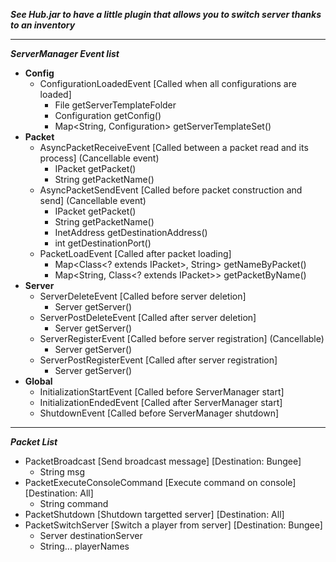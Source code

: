 ***See Hub.jar to have a little plugin that allows you to switch server thanks to an inventory***
***
***ServerManager Event list***
  * **Config**
    * ConfigurationLoadedEvent [Called when all configurations are loaded]
      * File getServerTemplateFolder
      * Configuration getConfig()
      * Map<String, Configuration> getServerTemplateSet()
  * **Packet**
    * AsyncPacketReceiveEvent [Called between a packet read and its process] (Cancellable event)
      * IPacket getPacket()
      * String getPacketName()
    * AsyncPacketSendEvent [Called before packet construction and send] (Cancellable event)
      * IPacket getPacket()
      * String getPacketName()
      * InetAddress getDestinationAddress()
      * int getDestinationPort()
    * PacketLoadEvent [Called after packet loading]
      * Map<Class<? extends IPacket>, String> getNameByPacket()
      * Map<String, Class<? extends IPacket>> getPacketByName()
  * **Server**
    * ServerDeleteEvent [Called before server deletion]
      * Server getServer()
    * ServerPostDeleteEvent [Called after server deletion]
      * Server getServer()
    * ServerRegisterEvent [Called before server registration] (Cancellable)
      * Server getServer()
    * ServerPostRegisterEvent [Called after server registration]
      * Server getServer()
  * **Global**
    * InitializationStartEvent [Called before ServerManager start]
    * InitializationEndedEvent [Called after ServerManager start]
    * ShutdownEvent [Called before ServerManager shutdown]
***
***Packet List***
  * PacketBroadcast [Send broadcast message] [Destination: Bungee]
    * String msg
  * PacketExecuteConsoleCommand [Execute command on console] [Destination: All]
    * String command
  * PacketShutdown [Shutdown targetted server] [Destination: All]
  * PacketSwitchServer [Switch a player from server] [Destination: Bungee]
    * Server destinationServer
    * String... playerNames
